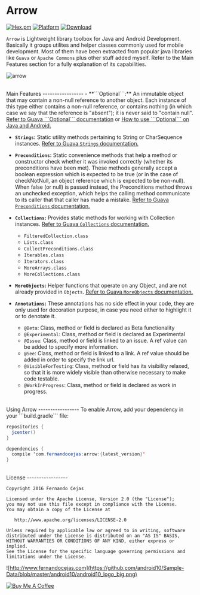 

Arrow
=========================

[![Hex.pm](https://img.shields.io/hexpm/l/plug.svg)](http://www.apache.org/licenses/LICENSE-2.0)
[![Platform](https://img.shields.io/badge/platform-java-green.svg)](http://www.oracle.com/technetwork/indexes/downloads/index.html)
[![Download](https://api.bintray.com/packages/android10/maven/arrow/images/download.svg) ](https://bintray.com/android10/maven/arrow/_latestVersion)

```Arrow``` is Lightweight library toolbox for Java and Android Development. Basically it groups utilites and helper classes commonly used for mobile development. Most of them have been extracted from popular java libraries like ```Guava``` or ```Apache Commons``` plus other stuff added myself. Refer to the Main Features section for a fully explanation of its capabilities. 

![arrow](https://cloud.githubusercontent.com/assets/1624385/13253864/9852185c-da3e-11e5-93ff-e7d21e130130.jpg)

<br>
Main Features
-----------------
- **```Optional<T>```:** An immutable object that may contain a non-null reference to another object. Each instance of this type either contains a non-null reference, or contains nothing (in which case we say that the reference is "absent"); it is never said to "contain null". <a href="https://github.com/google/guava/wiki/UsingAndAvoidingNullExplained#optional" target="_blank">Refer to Guava ```Optional<T>``` documentation</a> or <a href="http://fernandocejas.com/2016/02/20/how-to-use-optional-on-android-and-java/" target="_blank">How to use ```Optional<T>``` on Java and Android.</a>

- **```Strings```:** Static utility methods pertaining to String or CharSequence instances. <a href="https://github.com/google/guava/wiki/StringsExplained" target="_blank">Refer to Guava ```Strings``` documentation.</a>
 
- **```Preconditions```:** Static convenience methods that help a method or constructor check whether it was invoked correctly (whether its preconditions have been met). These methods generally accept a boolean expression which is expected to be true (or in the case of checkNotNull, an object reference which is expected to be non-null). When false (or null) is passed instead, the Preconditions method throws an unchecked exception, which helps the calling method communicate to its caller that that caller has made a mistake. <a href="https://github.com/google/guava/wiki/PreconditionsExplained" target="_blank">Refer to Guava ```Preconditions``` documentation.</a>
 
- **```Collections```:** Provides static methods for working with Collection instances. <a href="https://github.com/google/guava/wiki/CollectionUtilitiesExplained" target="_blank">Refer to Guava ```Collections``` documentation.</a>
  - ```FilteredCollection.class```
  - ```Lists.class```
  - ```CollectPreconditions.class```
  - ```Iterables.class```
  - ```Iterators.class```
  - ```MoreArrays.class```
  - ```MoreCollections.class```
   
- **```MoreObjects```:** Helper functions that operate on any Object, and are not already provided in ```Objects```. <a href="https://github.com/google/guava/wiki/CommonObjectUtilitiesExplained" target="_blank">Refer to Guava ```MoreObjects``` documentation.</a>  
 
- **```Annotations```:** These annotations has no side effect in your code, they are only used for decoration purpose, in case you need either to highlight it or to denotate it.
  - ```@Beta```: Class, method or field is declared as Beta functionality
  - ```@Experimental```: Class, method or field is declared as Experimental
  - ```@Issue```: Class, method or field is linked to an issue. A ref value can be added to specify more information.
  - ```@See```: Class, method or field is linked to a link. A ref value should be added in order to specify the link url.
  - ```@VisibleForTesting```: Class, method or field has its visibility relaxed, so that it is more widely visible than otherwise necessary to make code testable.
  - ```@WorkInProgress```: Class, method or field is declared as work in progress.


<br>
Using Arrow
-----------------
To enable Arrow, add your dependency in your ```build.gradle``` file:

```java
repositories {
  jcenter()
}

dependencies {
  compile 'com.fernandocejas:arrow:{latest_version}'
}
```

<br>
License
-----------------

    Copyright 2016 Fernando Cejas

    Licensed under the Apache License, Version 2.0 (the "License");
    you may not use this file except in compliance with the License.
    You may obtain a copy of the License at

       http://www.apache.org/licenses/LICENSE-2.0

    Unless required by applicable law or agreed to in writing, software
    distributed under the License is distributed on an "AS IS" BASIS,
    WITHOUT WARRANTIES OR CONDITIONS OF ANY KIND, either express or implied.
    See the License for the specific language governing permissions and
    limitations under the License.


![http://www.fernandocejas.com](https://github.com/android10/Sample-Data/blob/master/android10/android10_logo_big.png)

<a href="https://www.buymeacoffee.com/android10" target="_blank"><img src="https://www.buymeacoffee.com/assets/img/custom_images/orange_img.png" alt="Buy Me A Coffee" style="height: auto !important;width: auto !important;" ></a>
